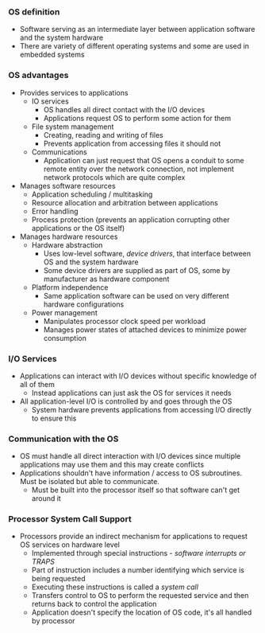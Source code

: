 ### OS definition
- Software serving as an intermediate layer between application software and the system hardware 
- There are variety of different operating systems and some are used in embedded systems

### OS advantages
- Provides services to applications
	- IO services
		- OS handles all direct contact with the I/O devices
		- Applications request OS to perform some action for them
	- File system management
		- Creating, reading and writing of files
		- Prevents application from accessing files it should not
	- Communications
		- Application can just request that OS opens a conduit to some remote entity over the network connection, not implement network protocols which are quite complex
- Manages software resources
	- Application scheduling / multitasking
	- Resource allocation and arbitration between applications
	- Error handling
	- Process protection (prevents an application corrupting other applications or the OS itself)
- Manages hardware resources
	- Hardware abstraction
		- Uses low-level software, *device drivers*, that interface between OS and the system hardware
		- Some device drivers are supplied as part of OS, some by manufacturer as hardware component
	- Platform independence
		- Same application software can be used on very different hardware configurations
	- Power management
		- Manipulates processor clock speed per workload
		- Manages power states of attached devices to minimize power consumption

### I/O Services
- Applications can interact with I/O devices without specific knowledge of all of them
	- Instead applications can just ask the OS for services it needs
- All application-level I/O is controlled by and goes through the OS
	- System hardware prevents applications from accessing I/O directly to ensure this

### Communication with the OS
- OS must handle all direct interaction with I/O devices since multiple applications may use them and this may create conflicts
- Applications shouldn't have information / access to OS subroutines. Must be isolated but able to communicate.
	- Must be built into the processor itself so that software can't get around it

### Processor System Call Support
- Processors provide an indirect mechanism for applications to request OS services on hardware level
	- Implemented through special instructions - *software interrupts or TRAPS*
	- Part of instruction includes a number identifying which service is being requested
	- Executing these instructions is called a *system call*
	- Transfers control to OS to perform the requested service and then returns back to control the application
	- Application doesn't specify the location of OS code, it's all handled by processor